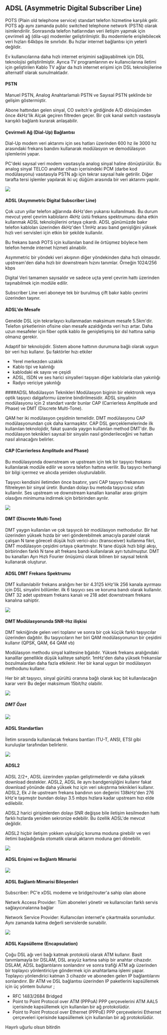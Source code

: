 ADSL (Asymmetric Digital Subscriber Line)
--------

POTS (Plain old telephone service) standart telefon hizmetine karşılık gelir. POTS ağı aynı zamanda public switched telephone network (PSTN) olarak isimlendirilir. Sonrasında telefon hatlarından veri iletişim yapmak için çevrimeli ağ (dila-up) modemler geliştirilmiştir. Bu modemlerle erişilebilecek veri hızları 64kbps ile sınırlıdır. Bu hızlar internet bağlantısı için yeterli değildir.

Ev kullanıcılarına daha hızlı internet erişimini sağlayabilmek için DSL teknolojisi geliştirilmiştir. Ayrıca TV programlarının ev kullanıcılarına iletimi için geliştirilen Kablo TV ağlar da hızlı internet erişimi için DSL teknolojilerine alternatif olarak sunulmaktadır.


#### PSTN
Manuel PSTN, Analog Anahtarlamalı PSTN ve Sayısal PSTN şeklinde bir gelişim göstermiştir.

Abone hattından gelen sinyal, CO switch'e girdiğinde A/D dönüşümden önce 4kHz'lik Alçak geçiren filtreden geçer. Bir çok kanal switch vasıtasıyla karışıklı bağlantı kurarak anlaşabilir.

#### Çevirmeli Ağ (Dial-Up) Bağlantısı
Dial-Up modem veri aktarımı için ses hatları üzerinden 600 hz ile 3000 hz arasındaki frekans bandını kullanarak modülasyon ve demodülasyon işlemlerini yapar.

PC'deki sayısal veri modem vasıtasıyla analog sinyal haline dönüştürülür. Bu analog sinyal TELCO anahtar cihazı içerisindeki PCM (darbe kod modülasyonu) vasıtasıyla PSTN ağı için tekrar sayısal hale getirilir. Diğer tarafta tersi işlemler yapılarak iki uç düğüm arasında bir veri aktarımı yapılır.


![](dialup.png)

#### ADSL (Asymmetric Digital Subscriber Line)
Çok uzun yıllar telefon ağlarında 4kHz'den yukarısı kullanılmadı. Bu durum mevcut yerel çevrim kabloların 4kHz üstü frekans spektrumunu daha etkin kullanmak ADSL teknolojilerini ortaya çıkardı. ADSL günümüzde bakır telefon kabloları üzerinden 4kHz'den 1.1mHz arası band genişliğini yüksek hızlı veri servisleri için etkin bir şekilde kullanılır.

Bu frekans bandı POTS için kullanılan band ile örtüşmez böylece hem telefon hemde internet hizmeti alınabilir.

Asymmetric bir yöndeki veri akışının diğer  yöndekinden daha hızlı olmasıdır. upstream'den daha hızlı bir downstream hızını tanımlar. Örneğin 1024/256 kbps

Digital Veri tamamen sayısaldır ve sadece uçta yerel çevrim hattı üzerinden taşınabilmek için modüle edilir.

Subscriber Line veri aboneye tek bir burulmuş çift bakır kablo çevrimi üzerinden taşınır.

#### ADSL'de Mesafe
Genelde DSL için tekrarlayıcı kullanmadan maksimum mesafe 5.5km'dir. Telefon şirketlerinin ofisine olan mesafe azaldığında veri hızı artar. Daha uzun mesafeler için fiber optik kablo ile genişletişmiş bir dsl hattına sahip olmanız gerekir. 

Adaptif bir teknolojidir. Sistem abone hattının durumuna bağlı olarak uygun bir veri hızı kullanır. Şu faktörler hızı etkiler
* Yerel merkezden uzaklık
* Kablo tipi ve kalınlığı
* kablodaki ek sayısı ve çeşidi
* ADSL, ISDN ve ses harici sinyalleri taşıyan diğer kablolarla olan yakınlığı
* Radyo vericiye yakınlığı

####ADSL Modülasyon Teknikleri
Modülasyon biginin bir elektronik veya optik taşıyıcı dalgaformu üzerine bindirilmesidir. ADSL sinyalinin modülasyonu için 2 standart vardır bunlar CAP (Carrierless Amplitude and Phase) ve DMT (Discrete Multi-Tone).

QAM her iki modülasyon çeşidinin temelidir. DMT modülasyonu CAP modülasyonundan çok daha karmaşıktır. CAP DSL gerçeklemelerinde ilk kullanılan teknolojidir, fakat şuanda yaygın kullanılan method DMT'dir. Bu modülasyon teknikleri sayısal bir sinyalin nasıl gönderileceğini ve hattan nasıl alınacağını belirler.

#### CAP (Carrierless Amplitude and Phase)
Bu modülasyonda downstream ve upstream için tek bir taşıyıcı frekansı kullanılarak modüle edilir ve sonra telefon hattına verilir. Bu taşıyıcı herhangi bir bilgi içermez ve alıcıda yeniden oluşturulabilir.

Taşıyıcı kendisini iletimden önce bsatırır, yani CAP taşıyıcı frekansını filtreleyen bir sinyal üretir. Bundan dolayı bu metoda taşıyıcısız sıfatı kullanılır. Ses upstream ve downstream kanalları kanallar arası girişim olasığını minimuma indirmek için birbirinden ayrılır.

![](cap.png)

#### DMT (Discrete Multi-Tone)
DMT yaygın kullanılan ve çok taşıyıcılı bir modülasyon methodudur. Bir hat üzerinden yüksek hızda bir veri gönderebilmek amacıyla paralel olarak çalışan N tane göreceli düşük hızlı verici-alıcı (transceiver) kullanma fikri, DMT modülasyon çeşidini ortaya çıkartmıştır. N tane düşük hızlı bilgi akışı, birbirinden farklı N tane alt frekans bandı kullanılarak ayrı tutulmuştur. DMT bu kanalları Ayrı Hızlı Fourier önüşümü olarak bilinen bir sayısal teknik kullanarak oluşturur.

#### ADSL DMT Frekans Spektrumu
DMT kullanılabilir frekans aralığını her bir 4.3125 kHz'lik 256 kanala ayırması için DSL sinyalini bölümler. ilk 6 taşıyıcı ses ve koruma bandı olarak kullanılır. DMT 32 adet upstream frekans kanalı ve 218 adet downstream frekans kanalına sahiptir.

![](adsldmt.png)

#### DMT Modülasyonunda SNR-Hız ilişkisi
DMT tekniğinde gelen veri toplanır ve sonra bir çok küçük farklı taşıyıcılar üzerinden dağıtılır. Bu taşıyıcıların her biri QAM modülasyonunun bir çeşidini kullanır (QPSK, QAM, 64 QAM vb)

Modülasyon methodu sinyal kalitesine bğalıdır. Yüksek frekans aralığındaki kanalllar genellikle düşük kaliteye sahiptir. 1mHz'den daha yüksek frekanslar bozulmalardan daha fazla etkilenir. Her bir kanal uygun bir modülasyon methodunu kullanır.

Her bir alt taşıyıcı, sinyal gürültü oranına bağlı olarak kaç bit kullanılacağın karar verir Bu değer maksimum 15bit/hz olabilir.

![](dmtsnr.png)

##### DMT Özet

![](dmtsum.png)

#### ADSL Standartları
İletim sırasında kullanılacak frekans bantları ITU-T, ANSI, ETSI gibi kuruluşlar tarafından belirlenir.

![](adslstandart.png)

#### ADSL2
ADSL 2/2+, ADSL üzerinden yapılan geliştirmelerdir ve daha yüksek download destekler. ADSL2, ADSL ile aynı bandgenişliğini kullanır fakat download yönünde daha yüksek hız için veri sıkıştırma teknikleri kullanır. ADSL2, Ek J ile upstream frekans bandının son değerini 138kHz'den 276 kHz'e taşımıştır bundan dolayı 3.5 mbps hızlara kadar upstream hızı elde edilebilir.

ADSL2 harici girişimlerden dolayı SNR değişse bile iletişim kesilmeden hattı farklı hızlarda yeniden sekronize edebilir. Bu özellik ADSL'de mevcut değildir.

ADSL2 hiçbir iletişim yokken uyku/güç koruma moduna girebilir ve veri iletimi başladığında otomatik olarak aktarım moduna geri dönebilir.

![](adsl2.png)

#### ADSL Erişimi ve Bağlantı Mimarisi
![](adsl-erisim.png)

#### ADSL Bağlantı Mimarisi Bileşenleri
Subscriber: PC'e xDSL modeme ve bridge/router'a sahip olan abone

Netwrk Access Provider: Tüm aboneleri yönetir ve kullanıcıları farklı servis sağlayıcınalarına bağlar

Network Service Provider: Kullanıcıları internet'e çıkartmakla sorumludur. Aynı zamanda katma değerli servislerde sunabilir. 

![](adsl-baglanti.png)

#### ADSL Kapsülleme (Encapsulation)
Çoğu DSL ağı veri bağı katmak protokolü olarak ATM kullanır. Basit tanımlamayla bir DSLAM, DSL arayüz kartına sahip bir anahtar cihazıdır. DSLAM, ADSL bağlantılarını sonlandırır ve sonra trafiği ATM ağı üzerinden bir toplayıcı yönlentiriciye göndermek için anahtarlama işlemi yapar. Toplayıcı yönlendirici katman 3 cihazdır ve aboneden gelen IP bağlantılarını sonlandırır. Bir ATM ve DSL bağlantısı üzerinden IP paketlerini kapsüllemek için üç yöntem bulunur ;
* RFC 1483/2684 Bridged
* Point to Point Protocol over ATM (PPPoA) PPP çerçevelerini ATM AAL5 içerisinde kapsüllemek için kullanılan bir ağ protokolüdür.
* Point to Point Protocol over Ethernet (PPPoE) PPP çerçevelerini Ethernet çerçeveleri içerisinde kapsüllemek için kullanılan bir ağ protokolüdür.

Hayırlı uğurlu olsun bitirdin
